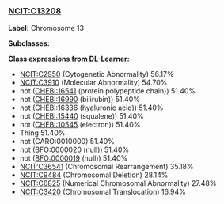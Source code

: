 
### [NCIT:C13208](http://purl.obolibrary.org/obo/NCIT_C13208)
**Label:** Chromosome 13

**Subclasses:** 

**Class expressions from DL-Learner:**

- [NCIT:C2950](http://purl.obolibrary.org/obo/NCIT_C2950) (Cytogenetic Abnormality) 56.17%
- [NCIT:C3910](http://purl.obolibrary.org/obo/NCIT_C3910) (Molecular Abnormality) 54.70%
- not ([CHEBI:16541](http://purl.obolibrary.org/obo/CHEBI_16541) (protein polypeptide chain)) 51.40%
- not ([CHEBI:16990](http://purl.obolibrary.org/obo/CHEBI_16990) (bilirubin)) 51.40%
- not ([CHEBI:16336](http://purl.obolibrary.org/obo/CHEBI_16336) (hyaluronic acid)) 51.40%
- not ([CHEBI:15440](http://purl.obolibrary.org/obo/CHEBI_15440) (squalene)) 51.40%
- not ([CHEBI:10545](http://purl.obolibrary.org/obo/CHEBI_10545) (electron)) 51.40%
- Thing 51.40%
- not (CARO:0010000) 51.40%
- not ([BFO:0000020](http://purl.obolibrary.org/obo/BFO_0000020) (null)) 51.40%
- not ([BFO:0000019](http://purl.obolibrary.org/obo/BFO_0000019) (null)) 51.40%
- [NCIT:C36541](http://purl.obolibrary.org/obo/NCIT_C36541) (Chromosomal Rearrangement) 35.18%
- [NCIT:C9484](http://purl.obolibrary.org/obo/NCIT_C9484) (Chromosomal Deletion) 28.14%
- [NCIT:C6825](http://purl.obolibrary.org/obo/NCIT_C6825) (Numerical Chromosomal Abnormality) 27.48%
- [NCIT:C3420](http://purl.obolibrary.org/obo/NCIT_C3420) (Chromosomal Translocation) 16.94%


